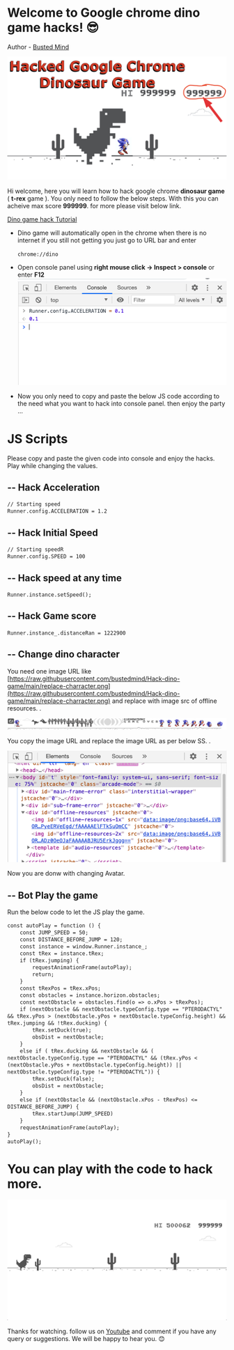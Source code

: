 # Welcome to Google chrome dino game hacks! 😎
  Author - [Busted Mind](https://github.com/bustedmind) 
  
![Max-score-image](https://raw.githubusercontent.com/bustedmind/Hack-dino-game/main/hack%20t-rex%20game.jpeg)

Hi welcome, here you will learn how to hack google chrome **dinosaur game** ( **t-rex** game ). You only need to follow the below steps. With this you can acheive max score **999999**.  for more please visit below link.
	
[Dino game hack Tutorial](https://youtu.be/j4_kvBsOKXc)

- Dino game will automatically open in the chrome when there is no internet if you still not getting you just go to URL bar and enter 

    ``chrome://dino``
    
 - Open console panel using **right mouse click -> Inspect > console** or enter **F12** 
 ![enter image description here](https://raw.githubusercontent.com/bustedmind/Hack-dino-game/main/console.png)
 - Now you only need to copy and paste the below JS code according to the need what you want to hack into console panel. then enjoy the party ... 


# JS Scripts

Please copy and paste the given code into console and enjoy the hacks. Play while changing the values. 

## -- Hack Acceleration

    // Starting speed
    Runner.config.ACCELERATION = 1.2
## -- Hack Initial Speed
	// Starting speedR
	Runner.config.SPEED = 100

## -- Hack speed at any time 

    Runner.instance.setSpeed();
   
## -- Hack Game score

    Runner.instance_.distanceRan = 1222900
## -- Change dino character

You need one image URL like [https://raw.githubusercontent.com/bustedmind/Hack-dino-game/main/replace-charracter.png](https://raw.githubusercontent.com/bustedmind/Hack-dino-game/main/replace-charracter.png) and replace with image src of offline resources.
.

![Image should be in this format](https://raw.githubusercontent.com/bustedmind/Hack-dino-game/main/replace-charracter.png)


You copy the image URL and replace the image URL as per below SS.
.

![enter image description here](https://raw.githubusercontent.com/bustedmind/Hack-dino-game/main/trex-resouce-replace.png)

Now you are donw with changing Avatar. 
## -- Bot Play the game
Run the below code to let the JS play the game.

    const autoPlay = function () { 
	    const JUMP_SPEED = 50; 
	    const DISTANCE_BEFORE_JUMP = 120; 
	    const instance = window.Runner.instance_; 
	    const tRex = instance.tRex; 
	    if (tRex.jumping) { 
		    requestAnimationFrame(autoPlay); 
		    return; 
		} 
		const tRexPos = tRex.xPos; 
		const obstacles = instance.horizon.obstacles; 
		const nextObstacle = obstacles.find(o => o.xPos > tRexPos); 
		if (nextObstacle && nextObstacle.typeConfig.type == "PTERODACTYL" && tRex.yPos > (nextObstacle.yPos + nextObstacle.typeConfig.height) && tRex.jumping && !tRex.ducking) {
			tRex.setDuck(true); 
			obsDist = nextObstacle; 
		} 
		else if ( tRex.ducking && nextObstacle && ( nextObstacle.typeConfig.type == "PTERODACTYL" && (tRex.yPos < (nextObstacle.yPos + nextObstacle.typeConfig.height)) || nextObstacle.typeConfig.type != "PTERODACTYL")) { 
			tRex.setDuck(false); 
			obsDist = nextObstacle; 
		} 
		else if (nextObstacle && (nextObstacle.xPos - tRexPos) <= DISTANCE_BEFORE_JUMP) { 
			tRex.startJump(JUMP_SPEED) 
		} 
		requestAnimationFrame(autoPlay); 
	} 
	autoPlay();

# You can play with the code to hack more. 
![enter image description here](https://raw.githubusercontent.com/bustedmind/Hack-dino-game/main/t-rex-game.png)

Thanks for watching. 
follow us on [Youtube](https://www.youtube.com/channel/UCb00xaR27QrZtwQypbIpphA/) and comment if you have any query or suggestions. We will be happy to hear you. 😊
